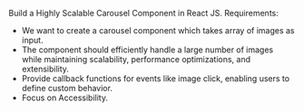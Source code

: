 Build a Highly Scalable Carousel Component in React JS.
Requirements:
  - We want to create a carousel component which takes array of images as input.
  - The component should efficiently handle a large number of images while maintaining scalability, performance optimizations, and extensibility.
  - Provide callback functions for events like image click, enabling users to define custom behavior.
  - Focus on Accessibility.